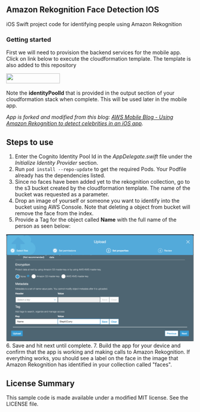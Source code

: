 
## Amazon Rekognition Face Detection IOS

iOS Swift project code for identifying people using Amazon Rekognition

### Getting started

First we will need to provision the backend services for the mobile app. Click on link below to execute the cloudformation template. The template is also added to this repository

<a href="https://console.aws.amazon.com/cloudformation/home?region=us-west-2#/stacks/new?stackName=rekognitionapp&amp;templateURL=https://rekognition-demo-app.s3.amazonaws.com/rekognitionapp.json"><img class="alignnone wp-image-1941 size-full" src="https://d2908q01vomqb2.cloudfront.net/0a57cb53ba59c46fc4b692527a38a87c78d84028/2018/10/17/cf-launch-stack.png" alt="" width="144" height="27"></a>

Note the **identityPoolId** that is provided in the output section of your cloudformation stack when complete. This will be used later in the mobile app.


*App is forked and modified from this blog: [AWS Mobile Blog - Using Amazon Rekognition to detect celebrities in an iOS app](https://aws.amazon.com/blogs/mobile/amazon-rekognition-detects-celebrities-in-ios-app/).*

## Steps to use

1. Enter the Cognito Identity Pool Id in the *AppDelegate.swift* file under the *Initialize Identity Provider* section. 
2. Run `pod install --repo-update` to get the required Pods. Your Podfile already has the dependencies listed.
3. Since no faces have been added yet to the rekognition collection, go to the s3 bucket created by the cloudformation template. The name of the bucket was requested as a parameter.
4. Drop an image of yourself or someone you want to identify into the bucket using AWS Console. Note that deleting a object from bucket will remove the face from the index.
5. Provide a Tag for the object called **Name** with the full name of the person as seen below:
<img class="alignnone wp-image-1941 size-full" src="https://github.com/krazers/amazon-rekognition-face-detection-ios/blob/master/s3objecttag.png?raw=true">
6. Save and hit next until complete.
7. Build the app for your device and confirm that the app is working and making calls to Amazon Rekognition. If everything works, you should see a label on the face in the image that Amazon Rekognition has identified in your collection called "faces".

## License Summary

This sample code is made available under a modified MIT license. See the LICENSE file.
